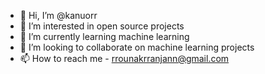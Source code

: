 - 👋 Hi, I’m @kanuorr
- 👀 I’m interested in open source projects
- 🌱 I’m currently learning machine learning 
- 💞️ I’m looking to collaborate on machine learning projects
- 📫 How to reach me - rrounakrranjann@gmail.com
